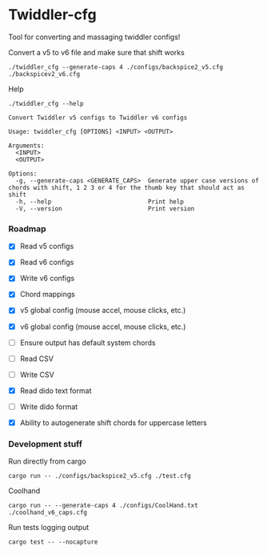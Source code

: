 # Twiddler-cfg

Tool for converting and massaging twiddler configs!

Convert a v5 to v6 file and make sure that shift works
```
./twiddler_cfg --generate-caps 4 ./configs/backspice2_v5.cfg ./backspicev2_v6.cfg
```

Help
```
./twiddler_cfg --help

Convert Twiddler v5 configs to Twiddler v6 configs

Usage: twiddler_cfg [OPTIONS] <INPUT> <OUTPUT>

Arguments:
  <INPUT>
  <OUTPUT>

Options:
  -g, --generate-caps <GENERATE_CAPS>  Generate upper case versions of chords with shift, 1 2 3 or 4 for the thumb key that should act as shift
  -h, --help                           Print help
  -V, --version                        Print version
```

### Roadmap
- [x] Read v5 configs
- [x] Read v6 configs
- [x] Write v6 configs
- [x] Chord mappings
- [x] v5 global config (mouse accel, mouse clicks, etc.)
- [x] v6 global config (mouse accel, mouse clicks, etc.)
- [ ] Ensure output has default system chords
- [ ] Read CSV
- [ ] Write CSV
- [x] Read dido text format
- [ ] Write dido format
- [x] Ability to autogenerate shift chords for uppercase letters


### Development stuff
Run directly from cargo
```
cargo run -- ./configs/backspice2_v5.cfg ./test.cfg
```

Coolhand
```
cargo run -- --generate-caps 4 ./configs/CoolHand.txt ./coolhand_v6_caps.cfg
```

Run tests logging output
```
cargo test -- --nocapture
```
